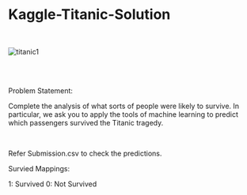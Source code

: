 # Kaggle-Titanic-Solution

<br>

![titanic1](https://user-images.githubusercontent.com/53862641/120163046-b19f2c80-c216-11eb-8dc5-4fb1581c4b20.jpg)

<br>
<br>

Problem Statement:

Complete the analysis of what sorts of people were likely to survive.
In particular, we ask you to apply the tools of machine learning to predict which passengers survived the Titanic tragedy.

<br>

Refer Submission.csv to check the predictions.

Survied Mappings:

1: Survived
0: Not Survived
